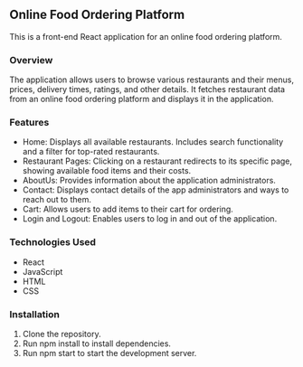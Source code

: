 ## Online Food Ordering Platform
This is a front-end React application for an online food ordering platform.

### Overview
The application allows users to browse various restaurants and their menus, prices, delivery times, ratings, and other details. It fetches restaurant data from an online food ordering platform and displays it in the application.

### Features
- Home: Displays all available restaurants. Includes search functionality and a filter for top-rated restaurants.
- Restaurant Pages: Clicking on a restaurant redirects to its specific page, showing available food items and their costs.
- AboutUs: Provides information about the application administrators.
- Contact: Displays contact details of the app administrators and ways to reach out to them.
- Cart: Allows users to add items to their cart for ordering.
- Login and Logout: Enables users to log in and out of the application.

### Technologies Used
- React
- JavaScript
- HTML
- CSS

### Installation
1. Clone the repository.
2. Run npm install to install dependencies.
3. Run npm start to start the development server.